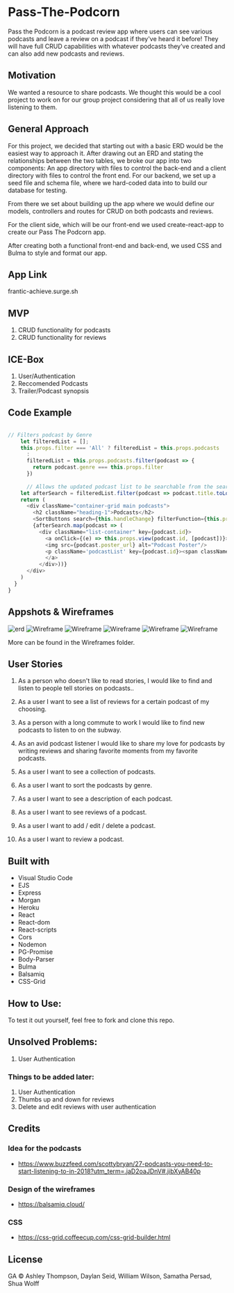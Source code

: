 # Pass-The-Podcorn
Pass the Podcorn is a podcast review app where users can see various podcasts and leave a review on a podcast if they've heard it before! They will have full CRUD capabilities with whatever podcasts they’ve created and can also add new podcasts and reviews. 



## Motivation

We wanted a resource to share podcasts. We thought this would be a cool project to work on for our group project considering that all of us really love listening to them. 

## General Approach

For this project, we decided that starting out with a basic ERD would be the easiest way to approach it. After drawing out an ERD and stating the relationships between the two tables, we broke our app into two components: An app directory with files to control the back-end and a client directory with files to control the front end. For our backend, we set up a seed file and schema file, where we hard-coded data into to build our database for testing. 

From there we set about building up the app where we would define our models, controllers and routes for CRUD on both podcasts and reviews.

For the client side, which will be our front-end we used create-react-app to create our Pass The Podcorn app. 

After creating both a functional front-end and back-end, we used CSS and Bulma to style and format our app.


## App Link

frantic-achieve.surge.sh

## MVP
1. CRUD functionality for podcasts
1. CRUD functionality for reviews

## ICE-Box

1. User/Authentication
1. Reccomended Podcasts
1. Trailer/Podcast synopsis


## Code Example
```javascript

// Filters podcast by Genre
    let filteredList = [];
    this.props.filter === 'All' ? filteredList = this.props.podcasts
      :
      filteredList = this.props.podcasts.filter(podcast => {
        return podcast.genre === this.props.filter
      })
    
      // Allows the updated podcast list to be searchable from the search bar
    let afterSearch = filteredList.filter(podcast => podcast.title.toLowerCase().includes(this.state.search.toLowerCase()));
    return (
      <div className="container-grid main podcasts">
        <h2 className="heading-1">Podcasts</h2>
        <SortButtons search={this.handleChange} filterFunction={this.props.filterFunction} searchBar={this.state.search} />
        {afterSearch.map(podcast => (
          <div className="list-container" key={podcast.id}>
            <a onClick={(e) => this.props.view(podcast.id, [podcast])}>
            <img src={podcast.poster_url} alt="Podcast Poster"/>
            <p className='podcastList' key={podcast.id}><span className="podcastTitle">{podcast.title}</span><br/>Creator: {podcast.creator}</p>
            </a>
          </div>))}
      </div>
    )
  }
}


```


## Appshots & Wireframes
![erd](https://user-images.githubusercontent.com/39752800/44556483-fad9fd80-a707-11e8-8e48-26adfefb8e49.png)
![Wireframe](/wireframes/ShowAllShowOne.png)
![Wireframe](/wireframes/CreatePodcast.png)
![Wireframe](/wireframes/PodcastVotes.png)
![Wireframe](/wireframes/SortByGenre.png)
![Wireframe](/wireframes/PodcastReview.png)


More can be found in the Wireframes folder.


## User Stories
1. As a person who doesn't like to read stories, I would like to find and listen to people tell stories on podcasts.. 
1. As a user I want to see a list of reviews for a certain podcast of my choosing. 
1. As a person with a long commute to work I would like to find new podcasts to listen to on the subway.
1. As an avid podcast listener I would like to share my love for podcasts by writing reviews and sharing favorite moments from my favorite podcasts.

1. As a user I want to see a collection of podcasts.
1. As a user I want to sort the podcasts by genre.
1. As a user I want to see a description of each podcast.
1. As a user I want to see reviews of a podcast.
1. As a user I want to add / edit / delete a podcast.
1. As a user I want to review a podcast.


## Built with

* Visual Studio Code
* EJS
* Express
* Morgan
* Heroku
* React
* React-dom
* React-scripts
* Cors
* Nodemon
* PG-Promise
* Body-Parser
* Bulma
* Balsamiq
* CSS-Grid

 

## How to Use:
To test it out yourself, feel free to fork and clone this repo.

## Unsolved Problems:
1. User Authentication


### Things to be added later:
1. User Authentication
1. Thumbs up and down for reviews
1. Delete and edit reviews with user authentication



## Credits

### Idea for the podcasts
* https://www.buzzfeed.com/scottybryan/27-podcasts-you-need-to-start-listening-to-in-2018?utm_term=.jaD2oaJDnV#.jibXyAB40p

### Design of the wireframes
* https://balsamiq.cloud/

### CSS 
* https://css-grid.coffeecup.com/css-grid-builder.html




## License

GA © Ashley Thompson, Daylan Seid, William Wilson, Samatha Persad, Shua Wolff
